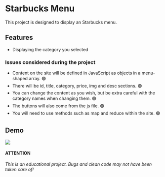 # Starbucks Menu

This project is designed to display an Starbucks menu.

## Features
- Displaying the category you selected
 
### Issues considered during the project
* Content on the site will be defined in JavaScript as objects in a menu-shaped array. :green_circle:
* There will be id, title, category, price, img and desc sections. :green_circle:
* You can change the content as you wish, but be extra careful with the category names when changing them. :green_circle:	
* The buttons will also come from the js file. :green_circle:
* You will need to use methods such as map and reduce within the site. :green_circle:

## Demo
![](https://github.com/Fateehs/Starbucks-Menu/blob/main/assets/starbucks%20menu.gif)


#### ATTENTION

*This is an educational project. Bugs and clean code may not have been taken care of!*